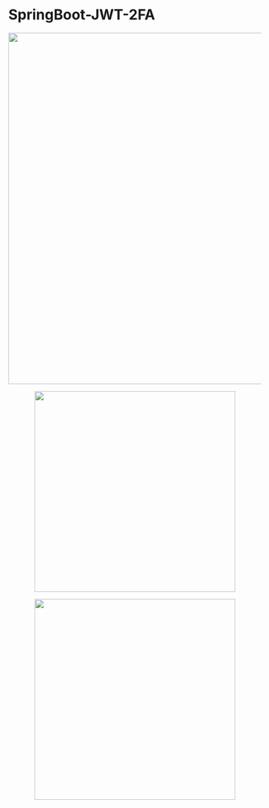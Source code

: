 # SpringBoot-JWT-2FA


<p align="center">
  <img src="https://user-images.githubusercontent.com/15135199/107857637-1c904780-6e62-11eb-8f71-d2f59841ad73.JPG" width="700">
</p>

<p align="center">
  <img src="https://user-images.githubusercontent.com/15135199/108253659-9ee37900-718c-11eb-9a81-49f480d8c760.JPG" width="400">
</p>


<p align="center">
  <img src="https://user-images.githubusercontent.com/15135199/108620984-5bc22800-7462-11eb-9deb-158d7b3f88b5.JPG" width="400">
</p>
